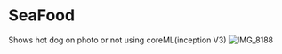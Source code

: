 # SeaFood
Shows hot dog on photo or not using coreML(inception V3)
![IMG_8188](https://user-images.githubusercontent.com/66667779/139731581-2a7c4813-ab53-4a58-9817-fe53be63260b.PNG)
